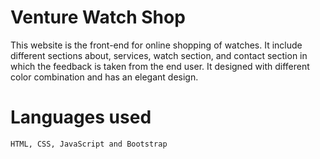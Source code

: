 # Venture Watch Shop
This website is the front-end for online shopping of watches. It include different sections about, services, watch section, and contact section in which the feedback is taken from the end user. It designed with different color combination and has an elegant design. 

# Languages used
	HTML, CSS, JavaScript and Bootstrap
	